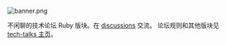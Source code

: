 ![banner.png](https://media.githubusercontent.com/media/adoyle-h/_imgs/master/github/tech-talks/banner.png)

不闲聊的技术论坛 Ruby 版块。在 [discussions][] 交流。
论坛规则和其他版块见 [tech-talks 主页](https://github.com/just-talks/tech-talks)。

[discussions]: https://github.com/just-talks/ruby/discussions
